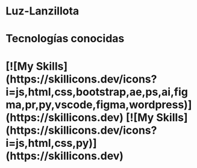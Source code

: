 # Luz-Lanzillota
<h1>Tecnologías conocidas<h1/>
[![My Skills](https://skillicons.dev/icons?i=js,html,css,bootstrap,ae,ps,ai,figma,pr,py,vscode,figma,wordpress)](https://skillicons.dev)
[![My Skills](https://skillicons.dev/icons?i=js,html,css,py)](https://skillicons.dev)
